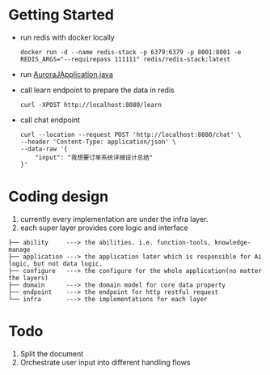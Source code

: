 # Getting Started

- run redis with docker locally

    ``docker run -d --name redis-stack -p 6379:6379 -p 8001:8001 -e REDIS_ARGS="--requirepass 111111" redis/redis-stack:latest`` 

- run [AuroraJApplication.java](src/main/java/com/rakuten/ross/auroraj/AuroraJApplication.java)

- call learn endpoint to prepare the data in redis

    ``curl -XPOST http://localhost:8080/learn``

- call chat endpoint

    ```shell
    curl --location --request POST 'http://localhost:8080/chat' \
    --header 'Content-Type: application/json' \
    --data-raw '{
        "input": "我想要订单系统详细设计总结"
    }'
    ```
  


# Coding design
1. currently every implementation are under the infra layer.
2. each super layer provides core logic and interface

```text
├── ability     ---> the abilities. i.e. function-tools, knowledge-manage 
├── application ---> the application later which is responsible for Ai logic, but not data logic.
├── configure   ---> the configure for the whole application(no matter the layers)
├── domain      ---> the domain model for core data property
├── endpoint    ---> the endpoint for http restful request
└── infra       ---> the implementations for each layer 
```



# Todo
1. Split the document
2. Orchestrate user input into different handling flows